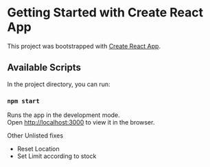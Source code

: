 # Getting Started with Create React App

This project was bootstrapped with [Create React App](https://github.com/facebook/create-react-app).

## Available Scripts

In the project directory, you can run:

### `npm start`

Runs the app in the development mode.\
Open [http://localhost:3000](http://localhost:3000) to view it in the browser.


Other Unlisted fixes
- Reset Location
- Set Limit according to stock


<!-- CODE ADD TO CART POPUP and remove popup -->
<!-- Check on mobile if there's enough space when at bottom -->
<!-- Insert a logo in the head tag -->
<!-- Change the Theme colour to fit the app -->
<!-- The serach bar should be able to work everywhere else too -->
<!-- SHould be able to saerch from every page -->
<!-- Check for stcoks too when adding -->